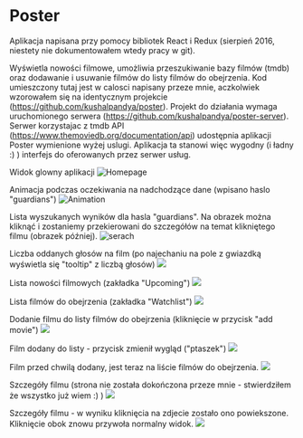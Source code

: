 Poster
==============

Aplikacja napisana przy pomocy bibliotek React i Redux (sierpień 2016, niestety nie dokumentowałem wtedy pracy w git). 

Wyświetla nowości filmowe, umożliwia przeszukiwanie bazy filmów (tmdb) oraz dodawanie i usuwanie filmów do listy filmów do obejrzenia. Kod umieszczony tutaj jest w calosci napisany przeze mnie, aczkolwiek wzorowałem się na identycznym projekcie (https://github.com/kushalpandya/poster). Projekt do działania wymaga uruchomionego serwera (https://github.com/kushalpandya/poster-server). Serwer korzystajac z tmdb API (https://www.themoviedb.org/documentation/api) udostępnia aplikacji Poster wymienione wyżej uslugi. Aplikacja ta stanowi więc wygodny (i ładny :) ) interfejs do oferowanych przez serwer usług.


Widok glowny aplikacji
![Homepage](http://i.imgur.com/LxkHPLY.png "homepage")

Animacja podczas oczekiwania na nadchodzące dane (wpisano haslo "guardians")
![Animation](http://i.imgur.com/lMzeUwg.png)

Lista wyszukanych wyników dla hasla "guardians". Na obrazek można kliknąć i zostaniemy przekierowani do szczegółów na temat klikniętego filmu (obrazek później).
![serach](http://i.imgur.com/Jk8kB8M.png)

Liczba oddanych głosów na film (po najechaniu na pole z gwiazdką wyświetla się "tooltip" z liczbą głosów)
![](http://i.imgur.com/ql4T0e5.png)

Lista nowości filmowych (zakładka "Upcoming")
![](http://i.imgur.com/Y19tp09.png)

Lista filmów do obejrzenia (zakładka "Watchlist")
![](http://i.imgur.com/M7mr7mC.png)

Dodanie filmu do listy filmów do obejrzenia (kliknięcie w przycisk "add movie")
![](http://i.imgur.com/x5qkTBy.png)

Film dodany do listy - przycisk zmienił wygląd ("ptaszek")
![](http://i.imgur.com/90LKwGS.png)

Film przed chwilą dodany, jest teraz na liście filmów do obejrzenia.
![](http://i.imgur.com/6Rw7mu2.png)

Szczegóły filmu (strona nie została dokończona przeze mnie - stwierdziłem że wszystko już wiem :) )
![](http://i.imgur.com/0ZjNytt.png)

Szczegóły filmu - w wyniku kliknięcia na zdjecie zostało ono powiekszone. Kliknięcie obok znowu przywoła normalny widok.
![](http://i.imgur.com/Duo79j1.png)





